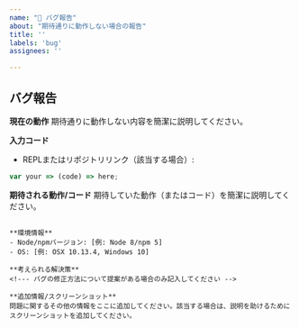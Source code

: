 ```yaml
---
name: "🐛 バグ報告"
about: "期待通りに動作しない場合の報告"
title: ''
labels: 'bug'
assignees: ''

---
```


## バグ報告

**現在の動作**
期待通りに動作しない内容を簡潔に説明してください。

**入力コード**
- REPLまたはリポジトリリンク（該当する場合）:

```js
var your => (code) => here;
```

**期待される動作/コード**
期待していた動作（またはコード）を簡潔に説明してください。

```

**環境情報**
- Node/npmバージョン: [例: Node 8/npm 5]
- OS: [例: OSX 10.13.4, Windows 10]

**考えられる解決策**
<!--- バグの修正方法について提案がある場合のみ記入してください -->

**追加情報/スクリーンショット**
問題に関するその他の情報をここに追加してください。該当する場合は、説明を助けるためにスクリーンショットを追加してください。 